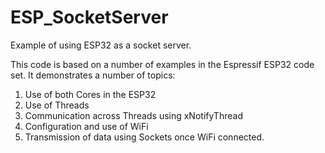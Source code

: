 # ESP_SocketServer
Example of using ESP32 as a socket server.

This code is based on a number of examples in the Espressif ESP32 code set. It demonstrates a number of topics:
1. Use of both Cores in the ESP32
2. Use of Threads
3. Communication across Threads using xNotifyThread
4. Configuration and use of WiFi
5. Transmission of data using Sockets once WiFi connected.

